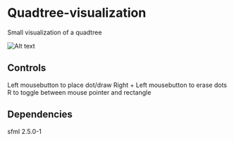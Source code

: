 # Quadtree-visualization
Small visualization of a quadtree

![Alt text](https://github.com/PierreLeidbring/Quadtree-visualization/blob/master/Highlighted_range.png "screenshot")

## Controls
Left mousebutton to place dot/draw 
Right + Left mousebutton to erase dots 
R to toggle between mouse pointer and rectangle 

## Dependencies
sfml 2.5.0-1
